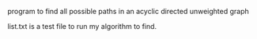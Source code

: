 program to find all possible paths in an acyclic directed unweighted graph

list.txt is a test file to run my algorithm to find.